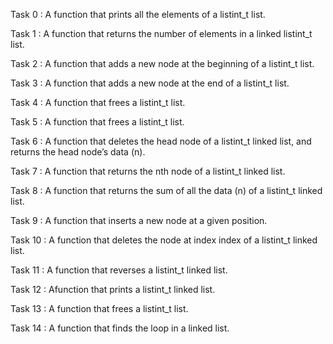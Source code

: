 Task 0 :  A function that prints all the elements of a listint_t list.

Task 1 : A function that returns the number of elements in a linked listint_t list.

Task 2 : A function that adds a new node at the beginning of a listint_t list.

Task 3 : A function that adds a new node at the end of a listint_t list.

Task 4 : A function that frees a listint_t list.

Task 5 : A function that frees a listint_t list.

Task 6 : A function that deletes the head node of a listint_t linked list, and returns the head node’s data (n).

Task 7 : A function that returns the nth node of a listint_t linked list.

Task 8 : A function that returns the sum of all the data (n) of a listint_t linked list.

Task 9 : A function that inserts a new node at a given position.

Task 10 : A function that deletes the node at index index of a listint_t linked list.

Task 11 : A function that reverses a listint_t linked list.

Task 12 : Afunction that prints a listint_t linked list.

Task 13 : A function that frees a listint_t list.

Task 14 :  A function that finds the loop in a linked list.

